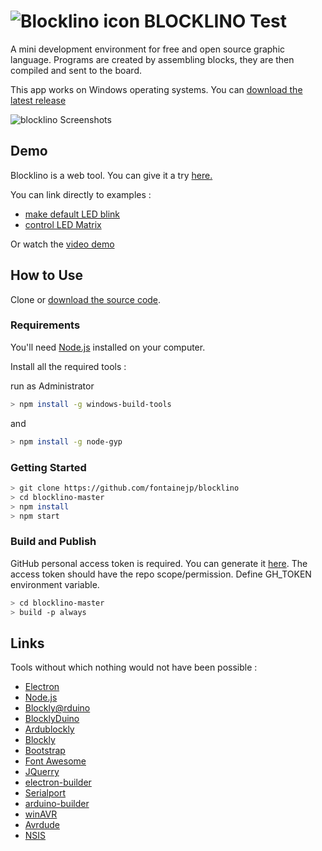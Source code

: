 # <img src="http://lesormeaux.net/blocklino/media/icon.png" alt="Blocklino icon"> BLOCKLINO Test

A mini development environment for free and open source graphic language. Programs are created by assembling blocks, they are then compiled and sent to the board.

This app works on Windows operating systems. You can [download the latest release](https://github.com/fontainejp/blocklino/releases)

![blocklino Screenshots](http://lesormeaux.net/blocklino/assets/img/Capture.PNG)

## Demo

Blocklino is a web tool. You can give it a try [here.](http://lesormeaux.net/blocklino)

You can link directly to examples :
* [make default LED blink](http://lesormeaux.net/blocklino/index.html?url=./examples/blink/blink.xml) 
* [control LED Matrix](http://lesormeaux.net/blocklino/index.html?url=./examples/matrice/matrice.xml) 

Or watch the [video demo](http://)

## How to Use

Clone or [download the source code](https://github.com/fontainejp/blocklino/archive/master.zip).

### Requirements

You'll need [Node.js](https://nodejs.org) installed on your computer.

Install all the required tools :

run as Administrator

``` bash
> npm install -g windows-build-tools
```

and

``` bash
> npm install -g node-gyp
```

### Getting Started 

```bash
> git clone https://github.com/fontainejp/blocklino
> cd blocklino-master
> npm install
> npm start
```

### Build and Publish 

GitHub personal access token is required. You can generate it [here](https://github.com/settings/tokens/new).
The access token should have the repo scope/permission.
Define GH_TOKEN environment variable.

```bash
> cd blocklino-master
> build -p always
```

## Links

Tools without which nothing would not have been possible :

- [Electron](https://electronjs.org/)
- [Node.js](https://nodejs.org/fr/)
- [Blockly@rduino](https://github.com/technologiescollege/Blockly-at-rduino)
- [BlocklyDuino](https://github.com/BlocklyDuino/BlocklyDuino)
- [Ardublockly](https://github.com/carlosperate/ardublockly)
- [Blockly](https://developers.google.com/blockly)
- [Bootstrap](http://getbootstrap.com)
- [Font Awesome](http://fontawesome.io)
- [JQuerry](https://jquery.com)
- [electron-builder](https://github.com/electron-userland/electron-builder)
- [Serialport](https://github.com/node-serialport/node-serialport)
- [arduino-builder](https://github.com/arduino/arduino-builder)
- [winAVR](https://sourceforge.net/projects/winavr)
- [Avrdude](http://www.nongnu.org/avrdude)
- [NSIS](https://sourceforge.net/projects/nsis)
